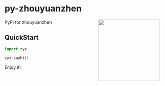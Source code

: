 # py-zhouyuanzhen

[<img src="https://avatars2.githubusercontent.com/u/54104471" align="right" width="200">](https://github.com/zhouyuanzhen)

PyPI for zhouyuanzhen

## QuickStart

```python
import zyz

zyz.sayhi()
```

Enjoy it!
